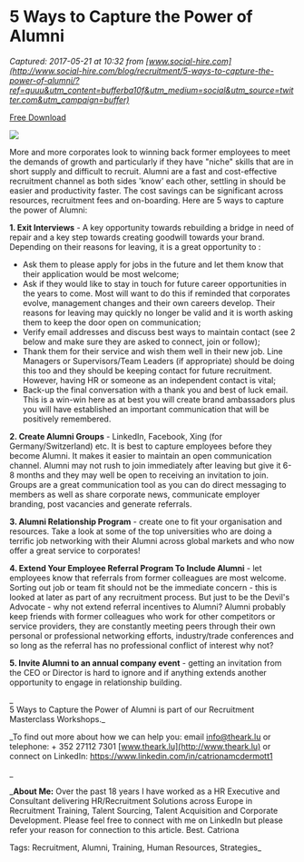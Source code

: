 # 5 Ways to Capture the Power of Alumni

_Captured: 2017-05-21 at 10:32 from [www.social-hire.com](http://www.social-hire.com/blog/recruitment/5-ways-to-capture-the-power-of-alumni/?ref=quuu&utm_content=bufferba10f&utm_medium=social&utm_source=twitter.com&utm_campaign=buffer)_

[Free Download](https://social-hire.lpages.co/leadbox/1463b8573f72a2%3A1174c0d05b46dc/5672463165816832/)

![](http://www.social-hire.com/uploads/47823-Alumni.jpg)

More and more corporates look to winning back former employees to meet the demands of growth and particularly if they have "niche" skills that are in short supply and difficult to recruit. Alumni are a fast and cost-effective recruitment channel as both sides 'know' each other, settling in should be easier and productivity faster. The cost savings can be significant across resources, recruitment fees and on-boarding. Here are 5 ways to capture the power of Alumni:

**1\. Exit Interviews** - A key opportunity towards rebuilding a bridge in need of repair and a key step towards creating goodwill towards your brand. Depending on their reasons for leaving, it is a great opportunity to :

  * Ask them to please apply for jobs in the future and let them know that their application would be most welcome;
  * Ask if they would like to stay in touch for future career opportunities in the years to come. Most will want to do this if reminded that corporates evolve, management changes and their own careers develop. Their reasons for leaving may quickly no longer be valid and it is worth asking them to keep the door open on communication;
  * Verify email addresses and discuss best ways to maintain contact (see 2 below and make sure they are asked to connect, join or follow);
  * Thank them for their service and wish them well in their new job. Line Managers or Supervisors/Team Leaders (if appropriate) should be doing this too and they should be keeping contact for future recruitment. However, having HR or someone as an independent contact is vital;
  * Back-up the final conversation with a thank you and best of luck email. This is a win-win here as at best you will create brand ambassadors plus you will have established an important communication that will be positively remembered. 

**2\. Create Alumni Groups** - LinkedIn, Facebook, Xing (for Germany/Switzerland) etc. It is best to capture employees before they become Alumni. It makes it easier to maintain an open communication channel. Alumni may not rush to join immediately after leaving but give it 6-8 months and they may well be open to receiving an invitation to join. Groups are a great communication tool as you can do direct messaging to members as well as share corporate news, communicate employer branding, post vacancies and generate referrals.

**3\. Alumni Relationship Program** - create one to fit your organisation and resources. Take a look at some of the top universities who are doing a terrific job networking with their Alumni across global markets and who now offer a great service to corporates!

**4\. Extend Your Employee Referral Program To Include Alumni** \- let employees know that referrals from former colleagues are most welcome. Sorting out job or team fit should not be the immediate concern - this is looked at later as part of any recruitment process. But just to be the Devil's Advocate - why not extend referral incentives to Alumni? Alumni probably keep friends with former colleagues who work for other competitors or service providers, they are constantly meeting peers through their own personal or professional networking efforts, industry/trade conferences and so long as the referral has no professional conflict of interest why not?

**5\. Invite Alumni to an annual company event** \- getting an invitation from the CEO or Director is hard to ignore and if anything extends another opportunity to engage in relationship building.

_  
5 Ways to Capture the Power of Alumni is part of our Recruitment Masterclass Workshops._

_To find out more about how we can help you: email info@theark.lu or telephone: + 352 27112 7301 [www.theark.lu](http://www.theark.lu) or connect on LinkedIn: <https://www.linkedin.com/in/catrionamcdermott1>  
  
_

_**About Me:** Over the past 18 years I have worked as a HR Executive and Consultant delivering HR/Recruitment Solutions across Europe in Recruitment Training, Talent Sourcing, Talent Acquisition and Corporate Development. Please feel free to connect with me on LinkedIn but please refer your reason for connection to this article. Best. Catriona  
  
Tags: Recruitment, Alumni, Training, Human Resources, Strategies_
